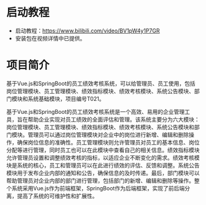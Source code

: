 # 启动教程

- 启动教程：https://www.bilibili.com/video/BV1pW4y1P7GR
- 安装包在视频详情中已提供。


# 项目简介

基于Vue.js和SpringBoot的员工绩效考核系统，可以给管理员、员工使用，包括岗位管理模块、员工管理模块、绩效指标模块、绩效考核模块、系统公告模块、部门模块和系统基础模块，项目编号T021。

基于Vue.js和SpringBoot的员工绩效考核系统是一个高效、易用的企业管理工具，旨在帮助企业实现对员工绩效的全面评估和管理。该系统主要分为六大模块：岗位管理模块、员工管理模块、绩效指标模块、绩效考核模块、系统公告模块和部门模块。管理员可以通过岗位管理模块对企业中的岗位进行新增、编辑和删除操作，确保岗位信息的准确性。员工管理模块则允许管理员对员工的基本信息、岗位分配等进行管理，同时员工也可以在此模块中查看自己的相关信息。绩效指标模块允许管理员设置和调整绩效考核的指标，以适应企业不断变化的需求。绩效考核模块是系统的核心，员工和管理员可以在此进行绩效的评估、反馈和调整。系统公告模块用于发布企业内部的通知和公告，确保信息的及时传递。最后，部门模块可以帮助管理员对企业内部的部门进行管理，包括部门的新增、编辑和删除等操作。整个系统采用Vue.js作为前端框架，SpringBoot作为后端框架，实现了前后端分离，提高了系统的可维护性和扩展性。
